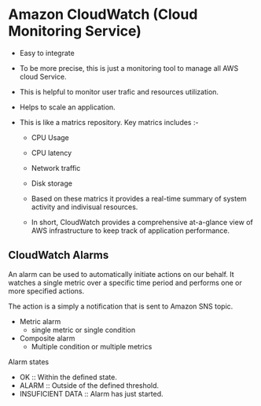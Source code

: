 # Amazon CloudWatch (Cloud Monitoring Service)

- Easy to integrate
- To be more precise, this is just a monitoring tool to manage all AWS cloud Service.
- This is helpful to monitor user trafic and resources utilization.
- Helps to scale an application.
- This is like a matrics repository. Key matrics includes :-

  - CPU Usage
  - CPU latency
  - Network traffic
  - Disk storage

  - Based on these matrics it provides a real-time summary of system activity and indivisual resources.

  - In short, CloudWatch provides a comprehensive at-a-glance view of AWS infrastructure to keep track of application performance.

## CloudWatch Alarms

An alarm can be used to automatically initiate actions on our behalf. It watches a single metric over a specific time period and performs one or more specified actions.

The action is a simply a notification that is sent to Amazon SNS topic.

- Metric alarm
  - single metric or single condition
- Composite alarm
  - Multiple condition or multiple metrics

Alarm states

- OK :: Within the defined state.
- ALARM :: Outside of the defined threshold.
- INSUFICIENT DATA :: Alarm has just started.
